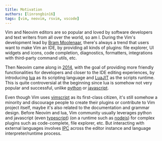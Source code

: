 ```yaml
---
title: Motivation
authors: [linrongbin16]
tags: [vim, neovim, rsvim, vscode]
---
```


Vim and Neovim editors are so popular and loved by software developers and text writers from all over the world, so am I. During the Vim's development lead by [Bram Moolenaar](https://en.wikipedia.org/wiki/Bram_Moolenaar), there's always a trend that users want to make Vim an IDE, by providing all kinds of plugins: file explorer, UI widgets and icons, code completion, diagnostics, formatters, integrations with third-party command utils, etc.

Then Neovim came along in [2014](<https://en.wikipedia.org/wiki/Vim_(text_editor)#Neovim>), with the goal of providing more friendly functionalities for developers and closer to the IDE editing experiences, by introducing [lua](https://www.lua.org/) as its scripting language and [LuaJIT](https://luajit.org/) as the scripts runtime. This is quite controversial at the beginning since lua is somehow not very popular and successful, unlike [python](https://www.python.org/) or [javascript](https://en.wikipedia.org/wiki/JavaScript).

Even though Vim uses [vimscript](<https://en.wikipedia.org/wiki/Vim_(text_editor)#Vim_script>) as its first-class citizen, it's still somehow a minority and discourage people to create their plugins or contribute to Vim project itself, maybe it's also related to the documentation and grammar design. Before Neovim and lua, Vim community usually leverages python and javascript (even [typescript](https://www.typescriptlang.org/)) (on a runtime such as [nodejs](https://nodejs.org/)) for complex plugins such as code-complete, file explorer, etc. But interacting with external languages involves [IPC](https://en.wikipedia.org/wiki/Inter-process_communication) across the editor instance and language interpreter/runtime process.
